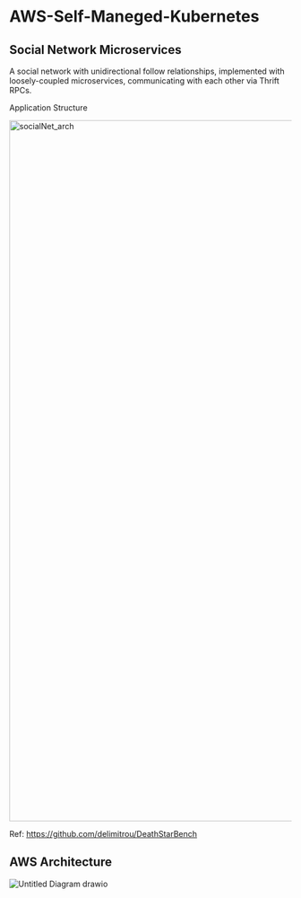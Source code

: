 # AWS-Self-Maneged-Kubernetes

## Social Network Microservices
A social network with unidirectional follow relationships, implemented with loosely-coupled microservices, communicating with each other via Thrift RPCs.

Application Structure

<img width="1249" alt="socialNet_arch" src="https://user-images.githubusercontent.com/87664653/169954472-b2fa3790-c40b-4a6d-9ce3-4e0ee197c381.png">

Ref:
https://github.com/delimitrou/DeathStarBench

## AWS Architecture 
![Untitled Diagram drawio](https://user-images.githubusercontent.com/87664653/169788573-db6dd63e-c3e8-439f-ac10-236a91d7debc.png)
